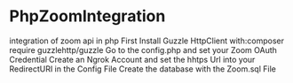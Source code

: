 # PhpZoomIntegration
 integration of zoom api in php
 First Install Guzzle HttpClient with:composer require guzzlehttp/guzzle
 Go to the config.php and set your Zoom OAuth Credential
 Create an Ngrok Account and set the hhtps Url into your RedirectURI in the Config File
 Create the database with the Zoom.sql File
